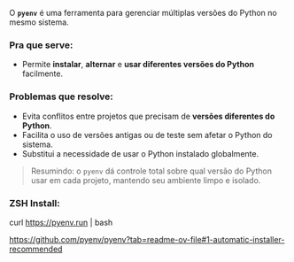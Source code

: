 O **`pyenv`** é uma ferramenta para gerenciar múltiplas versões do Python no mesmo sistema.

### Pra que serve:

* Permite **instalar**, **alternar** e **usar diferentes versões do Python** facilmente.

### Problemas que resolve:

* Evita conflitos entre projetos que precisam de **versões diferentes do Python**.
* Facilita o uso de versões antigas ou de teste sem afetar o Python do sistema.
* Substitui a necessidade de usar o Python instalado globalmente.

> Resumindo: o `pyenv` dá controle total sobre qual versão do Python usar em cada projeto, mantendo seu ambiente limpo e isolado.

### ZSH Install:
curl https://pyenv.run | bash

https://github.com/pyenv/pyenv?tab=readme-ov-file#1-automatic-installer-recommended

